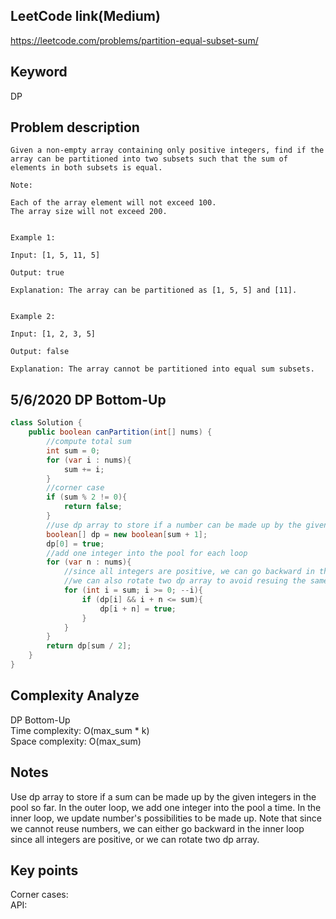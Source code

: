 ## LeetCode link(Medium)
https://leetcode.com/problems/partition-equal-subset-sum/

## Keyword
DP

## Problem description
```
Given a non-empty array containing only positive integers, find if the array can be partitioned into two subsets such that the sum of elements in both subsets is equal.

Note:

Each of the array element will not exceed 100.
The array size will not exceed 200.
 

Example 1:

Input: [1, 5, 11, 5]

Output: true

Explanation: The array can be partitioned as [1, 5, 5] and [11].
 

Example 2:

Input: [1, 2, 3, 5]

Output: false

Explanation: The array cannot be partitioned into equal sum subsets.
```

## 5/6/2020 DP Bottom-Up

```java
class Solution {
    public boolean canPartition(int[] nums) {
        //compute total sum
        int sum = 0;
        for (var i : nums){
            sum += i;
        }
        //corner case
        if (sum % 2 != 0){
            return false;
        }
        //use dp array to store if a number can be made up by the given integers so far
        boolean[] dp = new boolean[sum + 1];
        dp[0] = true;
        //add one integer into the pool for each loop
        for (var n : nums){
            //since all integers are positive, we can go backward in the sum to avoid reusing the same number.
            //we can also rotate two dp array to avoid resuing the same number
            for (int i = sum; i >= 0; --i){
                if (dp[i] && i + n <= sum){
                    dp[i + n] = true;
                }
            }
        }
        return dp[sum / 2];
    }
}
```

## Complexity Analyze
DP Bottom-Up\
Time complexity: O(max_sum * k)\
Space complexity: O(max_sum)

## Notes
Use dp array to store if a sum can be made up by the given integers in the pool so far. In the outer loop, we add one integer into the pool a time. In the inner loop, we update number's possibilities to be made up. Note that since we cannot reuse numbers, we can either go backward in the inner loop since all integers are positive, or we can rotate two dp array.

## Key points
Corner cases: \
API: